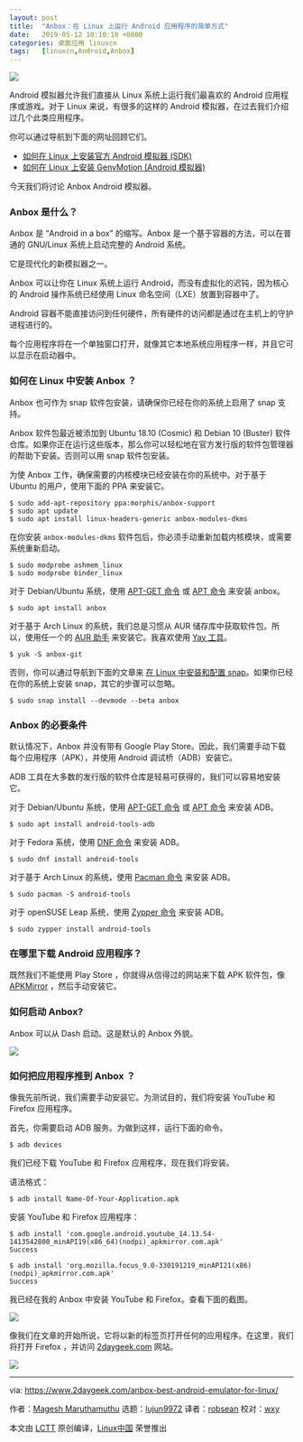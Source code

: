 ```yaml
---
layout: post
title:	"Anbox：在 Linux 上运行 Android 应用程序的简单方式"
date:	2019-05-12 10:10:10 +0800 
categories:	桌面应用 linuxcn 
tags:	[linuxcn,Android,Anbox]
---
```



![](/Asserts/Images//attachment/album/201905/12/101000hjzy2gyjwkx05jdg.jpg)


Android 模拟器允许我们直接从 Linux 系统上运行我们最喜欢的 Android 应用程序或游戏。对于 Linux 来说，有很多的这样的 Android 模拟器，在过去我们介绍过几个此类应用程序。


你可以通过导航到下面的网址回顾它们。


* [如何在 Linux 上安装官方 Android 模拟器 (SDK)](https://www.2daygeek.com/install-configure-sdk-android-emulator-on-linux/)
* [如何在 Linux 上安装 GenyMotion (Android 模拟器)](https://www.2daygeek.com/install-genymotion-android-emulator-on-ubuntu-debian-fedora-arch-linux/)


今天我们将讨论 Anbox Android 模拟器。


### Anbox 是什么？


Anbox 是 “Android in a box” 的缩写。Anbox 是一个基于容器的方法，可以在普通的 GNU/Linux 系统上启动完整的 Android 系统。


它是现代化的新模拟器之一。


Anbox 可以让你在 Linux 系统上运行 Android，而没有虚拟化的迟钝，因为核心的 Android 操作系统已经使用 Linux 命名空间（LXE）放置到容器中了。


Android 容器不能直接访问到任何硬件，所有硬件的访问都是通过在主机上的守护进程进行的。


每个应用程序将在一个单独窗口打开，就像其它本地系统应用程序一样，并且它可以显示在启动器中。


### 如何在 Linux 中安装 Anbox ？


Anbox 也可作为 snap 软件包安装，请确保你已经在你的系统上启用了 snap 支持。


Anbox 软件包最近被添加到 Ubuntu 18.10 (Cosmic) 和 Debian 10 (Buster) 软件仓库。如果你正在运行这些版本，那么你可以轻松地在官方发行版的软件包管理器的帮助下安装。否则可以用 snap 软件包安装。


为使 Anbox 工作，确保需要的内核模块已经安装在你的系统中。对于基于 Ubuntu 的用户，使用下面的 PPA 来安装它。



```
$ sudo add-apt-repository ppa:morphis/anbox-support
$ sudo apt update
$ sudo apt install linux-headers-generic anbox-modules-dkms
```

在你安装 `anbox-modules-dkms` 软件包后，你必须手动重新加载内核模块，或需要系统重新启动。



```
$ sudo modprobe ashmem_linux
$ sudo modprobe binder_linux
```

对于 Debian/Ubuntu 系统，使用 [APT-GET 命令](https://www.2daygeek.com/apt-get-apt-cache-command-examples-manage-packages-debian-ubuntu-systems/) 或 [APT 命令](https://www.2daygeek.com/apt-command-examples-manage-packages-debian-ubuntu-systems/) 来安装 anbox。



```
$ sudo apt install anbox
```

对于基于 Arch Linux 的系统，我们总是习惯从 AUR 储存库中获取软件包。所以，使用任一个的 [AUR 助手](https://www.2daygeek.com/category/aur-helper/) 来安装它。我喜欢使用 [Yay 工具](https://www.2daygeek.com/install-yay-yet-another-yogurt-aur-helper-on-arch-linux/)。



```
$ yuk -S anbox-git
```

否则，你可以通过导航到下面的文章来 [在 Linux 中安装和配置 snap](https://www.2daygeek.com/linux-snap-package-manager-ubuntu/)。如果你已经在你的系统上安装 snap，其它的步骤可以忽略。



```
$ sudo snap install --devmode --beta anbox
```

### Anbox 的必要条件


默认情况下，Anbox 并没有带有 Google Play Store。因此，我们需要手动下载每个应用程序（APK），并使用 Android 调试桥（ADB）安装它。


ADB 工具在大多数的发行版的软件仓库是轻易可获得的，我们可以容易地安装它。


对于 Debian/Ubuntu 系统，使用 [APT-GET 命令](https://www.2daygeek.com/apt-get-apt-cache-command-examples-manage-packages-debian-ubuntu-systems/) 或 [APT 命令](https://www.2daygeek.com/apt-command-examples-manage-packages-debian-ubuntu-systems/) 来安装 ADB。



```
$ sudo apt install android-tools-adb
```

对于 Fedora 系统，使用 [DNF 命令](https://www.2daygeek.com/dnf-command-examples-manage-packages-fedora-system/) 来安装 ADB。



```
$ sudo dnf install android-tools
```

对于基于 Arch Linux 的系统，使用 [Pacman 命令](https://www.2daygeek.com/pacman-command-examples-manage-packages-arch-linux-system/) 来安装 ADB。



```
$ sudo pacman -S android-tools
```

对于 openSUSE Leap 系统，使用 [Zypper 命令](https://www.2daygeek.com/zypper-command-examples-manage-packages-opensuse-system/) 来安装 ADB。



```
$ sudo zypper install android-tools
```

### 在哪里下载 Android 应用程序？


既然我们不能使用 Play Store ，你就得从信得过的网站来下载 APK 软件包，像 [APKMirror](https://www.apkmirror.com/) ，然后手动安装它。


### 如何启动 Anbox?


Anbox 可以从 Dash 启动。这是默认的 Anbox 外貌。


![](/Asserts/Images//attachment/album/201905/12/101013pxvqb175e14gtrxy.jpg)


### 如何把应用程序推到 Anbox ？


像我先前所说，我们需要手动安装它。为测试目的，我们将安装 YouTube 和 Firefox 应用程序。


首先，你需要启动 ADB 服务。为做到这样，运行下面的命令。



```
$ adb devices
```

我们已经下载 YouTube 和 Firefox 应用程序，现在我们将安装。


语法格式：



```
$ adb install Name-Of-Your-Application.apk
```

安装 YouTube 和 Firefox 应用程序：



```
$ adb install 'com.google.android.youtube_14.13.54-1413542800_minAPI19(x86_64)(nodpi)_apkmirror.com.apk'
Success

$ adb install 'org.mozilla.focus_9.0-330191219_minAPI21(x86)(nodpi)_apkmirror.com.apk'
Success
```

我已经在我的 Anbox 中安装 YouTube 和 Firefox。查看下面的截图。


![](/Asserts/Images//attachment/album/201905/12/101014ovzo0qxvvpe8ve1v.jpg)


像我们在文章的开始所说，它将以新的标签页打开任何的应用程序。在这里，我们将打开 Firefox ，并访问 [2daygeek.com](https://www.2daygeek.com/) 网站。


![](/Asserts/Images//attachment/album/201905/12/101016n6uw5gd0q2h6iz02.jpg)




---


via: <https://www.2daygeek.com/anbox-best-android-emulator-for-linux/>


作者：[Magesh Maruthamuthu](https://www.2daygeek.com/author/magesh/) 选题：[lujun9972](https://github.com/lujun9972) 译者：[robsean](https://github.com/robsean) 校对：[wxy](https://github.com/wxy)


本文由 [LCTT](https://github.com/LCTT/TranslateProject) 原创编译，[Linux中国](https://linux.cn/) 荣誉推出
